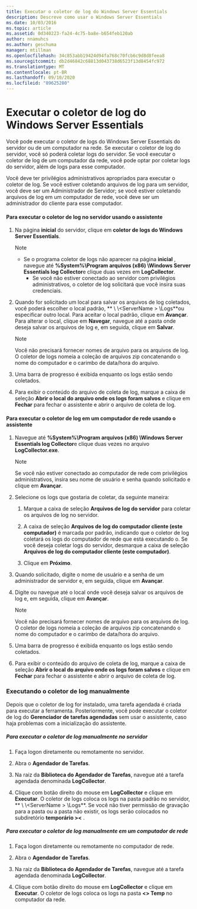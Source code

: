 ```yaml
---
title: Executar o coletor de log do Windows Server Essentials
description: Descreve como usar o Windows Server Essentials
ms.date: 10/03/2016
ms.topic: article
ms.assetid: 0d340223-fa24-4c75-ba8e-b654feb120ab
author: nnamuhcs
ms.author: geschuma
manager: mtillman
ms.openlocfilehash: 34c853abb19424d94fa768c70fcb6c9d8d8feea8
ms.sourcegitcommit: db2d46842c68813d043738d6523f13d8454fc972
ms.translationtype: MT
ms.contentlocale: pt-BR
ms.lasthandoff: 09/10/2020
ms.locfileid: "89625280"
---
```

# <a name="run-the-windows-server-essentials-log-collector"></a>Executar o coletor de log do Windows Server Essentials
Você pode executar o coletor de logs do Windows Server Essentials do servidor ou de um computador na rede. Se executar o coletor de log do servidor, você só poderá coletar logs do servidor. Se você executar o coletor de log de um computador da rede, você pode optar por coletar logs do servidor, além de logs para esse computador.

 Você deve ter privilégios administrativos apropriados para executar o coletor de log. Se você estiver coletando arquivos de log para um servidor, você deve ser um Administrador de Servidor; se você estiver coletando arquivos de log em um computador de rede, você deve ser um administrador do cliente para esse computador.

#### <a name="to-run-the-log-collector-on-the-server-by-using-the-wizard"></a>Para executar o coletor de log no servidor usando o assistente

1. Na página **inicial** do servidor, clique em **coletor de logs do Windows Server Essentials**.

   > [!NOTE]
   > - Se o programa coletor de logs não aparecer na página **inicial** , navegue até **%System%\Program arquivos (x86) \Windows Server Essentials log Collector**e clique duas vezes em **LogCollector**.
   >   -   Se você não estiver conectado ao servidor com privilégios administrativos, o coletor de log solicitará que você insira suas credenciais.

2. Quando for solicitado um local para salvar os arquivos de log coletados, você poderá escolher o local padrão, ** \\ \\<ServerName \> \Logs**ou especificar outro local. Para aceitar o local padrão, clique em **Avançar**. Para alterar o local, clique em **Navegar**, navegue até a pasta onde deseja salvar os arquivos de log e, em seguida, clique em **Salvar**.

   > [!NOTE]
   >  Você não precisará fornecer nomes de arquivo para os arquivos de log. O coletor de logs nomeia a coleção de arquivos zip concatenando o nome do computador e o carimbo de data/hora do arquivo.

3. Uma barra de progresso é exibida enquanto os logs estão sendo coletados.

4. Para exibir o conteúdo do arquivo de coleta de log, marque a caixa de seleção **Abrir o local do arquivo onde os logs foram salvos** e clique em **Fechar** para fechar o assistente e abrir o arquivo de coleta de log.

#### <a name="to-run-the-log-collector-on-a-network-computer-by-using-the-wizard"></a>Para executar o coletor de log em um computador de rede usando o assistente

1.  Navegue até **%System%\Program arquivos (x86) \Windows Server Essentials log Collector**e clique duas vezes no arquivo **LogCollector.exe**.

    > [!NOTE]
    >  Se você não estiver conectado ao computador de rede com privilégios administrativos, insira seu nome de usuário e senha quando solicitado e clique em **Avançar**.

2.  Selecione os logs que gostaria de coletar, da seguinte maneira:

    1.  Marque a caixa de seleção **Arquivos de log do servidor** para coletar os arquivos de log no servidor.

    2.  A caixa de seleção **Arquivos de log do computador cliente (este computador)** é marcada por padrão, indicando que o coletor de log coletará os logs do computador de rede que está executando o. Se você deseja coletar logs do servidor, desmarque a caixa de seleção **Arquivos de log do computador cliente (este computador)**.

    3.  Clique em **Próximo**.

3.  Quando solicitado, digite o nome de usuário e a senha de um administrador de servidor e, em seguida, clique em **Avançar**.

4.  Digite ou navegue até o local onde você deseja salvar os arquivos de log e, em seguida, clique em **Avançar**.

    > [!NOTE]
    >  Você não precisará fornecer nomes de arquivo para os arquivos de log. O coletor de logs nomeia a coleção de arquivos zip concatenando o nome do computador e o carimbo de data/hora do arquivo.

5.  Uma barra de progresso é exibida enquanto os logs estão sendo coletados.

6.  Para exibir o conteúdo do arquivo de coleta de log, marque a caixa de seleção **Abrir o local do arquivo onde os logs foram salvos** e clique em **Fechar** para fechar o assistente e abrir o arquivo de coleta de log.

### <a name="running-the-log-collector-manually"></a>Executando o coletor de log manualmente
 Depois que o coletor de log for instalado, uma tarefa agendada é criada para executar a ferramenta. Posteriormente, você pode executar o coletor de log do **Gerenciador de tarefas agendadas** sem usar o assistente, caso haja problemas com a inicialização do assistente.

##### <a name="to-manually-run-the-log-collector-on-the-server"></a>Para executar o coletor de log manualmente no servidor

1.  Faça logon diretamente ou remotamente no servidor.

2.  Abra o **Agendador de Tarefas**.

3.  Na raiz da **Biblioteca do Agendador de Tarefas**, navegue até a tarefa agendada denominada **LogCollector**.

4.  Clique com botão direito do mouse em **LogCollector** e clique em **Executar**. O coletor de logs coloca os logs na pasta padrão no servidor, ** \\ \\<ServerName \> \Logs**. Se você não tiver permissão de gravação para a pasta ou a pasta não existir, os logs serão colocados no subdiretório **temporário \><** .

##### <a name="to-manually-run-the-log-collector-on-a-network-computer"></a>Para executar o coletor de log manualmente em um computador de rede

1.  Faça logon diretamente ou remotamente no computador de rede.

2.  Abra o **Agendador de Tarefas**.

3.  Na raiz da **Biblioteca do Agendador de Tarefas**, navegue até a tarefa agendada denominada **LogCollector**.

4.  Clique com botão direito do mouse em **LogCollector** e clique em **Executar**. O coletor de logs coloca os logs na pasta **<\> Temp** no computador da rede.
